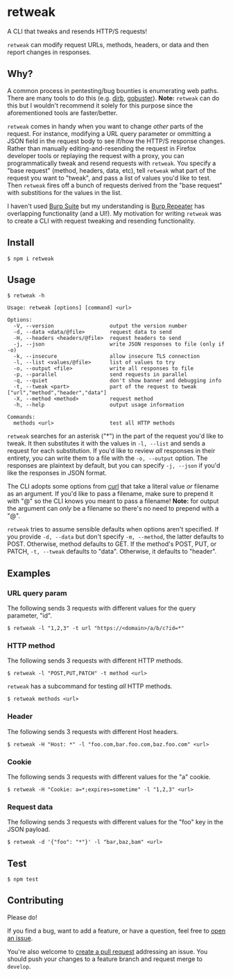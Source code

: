 # retweak

A CLI that tweaks and resends HTTP/S requests!

`retweak` can modify request URLs, methods, headers, or data and then report changes in responses.

## Why?

A common process in pentesting/bug bounties is enumerating web paths. There are many tools to do this (e.g. [dirb](http://dirb.sourceforge.net/), [gobuster](https://github.com/OJ/gobuster)). **Note:** `retweak` can do this but I wouldn't recommend it solely for this purpose since the aforementioned tools are faster/better.

`retweak` comes in handy when you want to change *other* parts of the request. For instance, modifying a URL query parameter or ommitting a JSON field in the request body to see if/how the HTTP/S response changes. Rather than manually editing-and-resending the request in Firefox developer tools or replaying the request with a proxy, you can programmatically tweak and resend requests with `retweak`. You specify a "base request" (method, headers, data, etc), tell `retweak` what part of the request you want to "tweak", and pass a list of values you'd like to test. Then `retweak` fires off a bunch of requests derived from the "base request" with substitions for the values in the list.

I haven't used [Burp Suite](https://portswigger.net/burp) but my understanding is [Burp Repeater](https://portswigger.net/burp/documentation/desktop/tools/repeater) has overlapping functionality (and a UI!). My motivation for writing `retweak` was to create a CLI with request tweaking and resending functionality.

## Install

`$ npm i retweak`

## Usage

`$ retweak -h`

```
Usage: retweak [options] [command] <url>

Options:
  -V, --version                  output the version number
  -d, --data <data/@file>        request data to send
  -H, --headers <headers/@file>  request headers to send
  -j, --json                     write JSON responses to file (only if -o)
  -k, --insecure                 allow insecure TLS connection
  -l, --list <values/@file>      list of values to try
  -o, --output <file>            write all responses to file
  -p, --parallel                 send requests in parallel
  -q, --quiet                    don't show banner and debugging info
  -t, --tweak <part>             part of the request to tweak ["url","method","header","data"]
  -X, --method <method>          request method
  -h, --help                     output usage information

Commands:
  methods <url>                  test all HTTP methods
```

`retweak` searches for an asterisk ("\*") in the part of the request you'd like to tweak. It then substitutes it with the values in `-l, --list` and sends a request for each substitution. If you'd like to review *all* responses in their entirety, you can write them to a file with the `-o, --output` option. The responses are plaintext by default, but you can specify `-j, --json` if you'd like the responses in JSON format.

The CLI adopts some options from [curl](https://curl.haxx.se/) that take a literal value *or* filename as an argument. If you'd like to pass a filename, make sure to prepend it with "@" so the CLI knows you meant to pass a filename! **Note:** for output the argument can *only* be a filename so there's no need to prepend with a "@".

`retweak` tries to assume sensible defaults when options aren't specified. If you provide `-d, --data` but don't specify `-m, --method`, the latter defaults to POST. Otherwise, method defaults to GET. If the method's POST, PUT, or PATCH, `-t, --tweak` defaults to "data". Otherwise, it defaults to "header".

## Examples

### URL query param

The following sends 3 requests with different values for the query parameter, "id".

```
$ retweak -l "1,2,3" -t url "https://<domain>/a/b/c?id=*"
```

### HTTP method

The following sends 3 requests with different HTTP methods.

```
$ retweak -l "POST,PUT,PATCH" -t method <url>
```

`retweak` has a subcommand for testing *all* HTTP methods.

```
$ retweak methods <url>
```

### Header

The following sends 3 requests with different Host headers.

```
$ retweak -H "Host: *" -l "foo.com,bar.foo.com,baz.foo.com" <url>
```

### Cookie

The following sends 3 requests with different values for the "a" cookie.

```
$ retweak -H "Cookie: a=*;expires=sometime" -l "1,2,3" <url>
```

### Request data

The following sends 3 requests with different values for the "foo" key in the JSON payload.

```
$ retweak -d '{"foo": "*"}' -l "bar,baz,bam" <url>
```

## Test

`$ npm test`

## Contributing

Please do!

If you find a bug, want to add a feature, or have a question, feel free to [open an issue](https://github.com/zbo14/retweak/issues/new).

You're also welcome to [create a pull request](https://github.com/zbo14/retweak/compare/develop...) addressing an issue. You should push your changes to a feature branch and request merge to `develop`.
